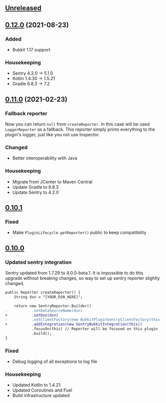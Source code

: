 ## [Unreleased]

## [0.12.0] (2021-08-23)

### Added

- Bukkit 1.17 support

### Housekeeping

- Sentry 4.2.0 -> 5.1.0
- Kotlin 1.4.30 -> 1.5.21
- Gradle 6.8.3 -> 7.2

## [0.11.0] (2021-02-23)

### Fallback reporter

Now you can return `null` from `createReporter`.
In this case will be used `LoggerReporter` as a fallback.
This reporter simply prints everything to the plugin's logger, just like you not use Inspector.

### Changed

- Better interoperability with Java

### Housekeeping

- Migrate from JCenter to Maven Central
- Update Gradle to 6.8.3
- Update Sentry to 4.2.0

## [0.10.1]

### Fixed

- Make `PluginLifecycle.getReporter()` public to keep compatibility

## [0.10.0]

### Updated sentry integration

Sentry updated from 1.7.29 to 4.0.0-beta.1. It is impossible to do this upgrade without breaking changes, so way to set
up sentry reporter slightly changed.

```diff
public Reporter createReporter() {
    String dsn = "[YOUR_DSN_HERE]";

    return new SentryReporter.Builder()
-           .setDataSourceName(dsn)
+           .setDsn(dsn)
-           .setClientFactory(new BukkitPluginSentryClientFactory(this))
+           .addIntegration(new SentryBukkitIntegration(this))
            .focusOn(this) // Reporter will be focused on this plugin
            .build();
}
```

### Fixed

- Debug logging of all exceptions to log file

### Housekeeping

- Updated Kotlin to 1.4.21
- Updated Coroutines and Fuel
- Build infrastructure updated

[unreleased]: https://github.com/EndlessCodeGroup/Inspector/compare/v0.12.0...develop
[0.12.0]: https://github.com/EndlessCodeGroup/Inspector/compare/v0.11.0...v0.12.0
[0.11.0]: https://github.com/EndlessCodeGroup/Inspector/compare/v0.10.1...v0.11.0
[0.10.1]: https://github.com/EndlessCodeGroup/Inspector/compare/v0.10.0...v0.10.1
[0.10.0]: https://github.com/EndlessCodeGroup/Inspector/compare/v0.9...v0.10.0
